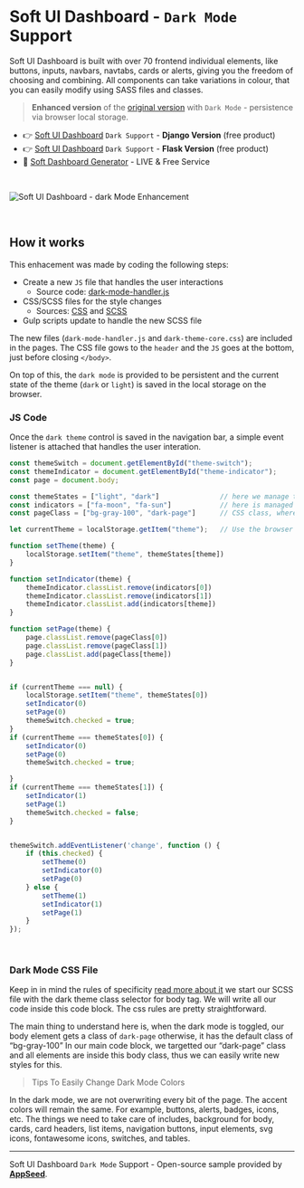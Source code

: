 # Soft UI Dashboard - `Dark Mode` Support

Soft UI Dashboard is built with over 70 frontend individual elements, like buttons, inputs, navbars, navtabs, cards or alerts, giving you the freedom of choosing and combining. All components can take variations in colour, that you can easily modify using SASS files and classes.

> **Enhanced version** of the [original version](https://www.creative-tim.com/product/soft-ui-dashboard?AFFILIATE=128200) with `Dark Mode` - persistence via browser local storage. 

- 👉 [Soft UI Dashboard](https://appseed.us/product/soft-ui-dashboard/django/) `Dark Support` - **Django Version** (free product)
- 👉 [Soft UI Dashboard](https://appseed.us/product/soft-ui-dashboard/flask/) `Dark Support` - **Flask Version** (free product)
- 🚀 [Soft Dashboard Generator](https://appseed.us/generator/soft-ui-dashboard/) - LIVE & Free Service

<br />

![Soft UI Dashboard - dark Mode Enhancement](https://user-images.githubusercontent.com/51070104/174716339-53c95c87-3842-4878-aef8-a675b0eca5b1.gif) 

<br />

## How it works

This enhacement was made by coding the following steps: 

- Create a new `JS` file that handles the user interactions
  - Source code: [dark-mode-handler.js](https://github.com/app-generator/sample-bootstrap5-dark-mode/blob/main/assets/js/dark-mode-handler.js)
- CSS/SCSS files for the style changes
  - Sources: [CSS](https://github.com/app-generator/sample-bootstrap5-dark-mode/blob/main/assets/css/dark-theme-core.css) and [SCSS](https://github.com/app-generator/sample-bootstrap5-dark-mode/blob/main/assets/scss/dark-theme-core.scss)
- Gulp scripts update to handle the new SCSS file

The new files (`dark-mode-handler.js` and `dark-theme-core.css`) are included in the pages. The CSS file gows to the `header` and the `JS` goes at the bottom, just before closing `</body>`.

On top of this, the `dark mode` is provided to be persistent and the current state of the theme (`dark` or `light`) is saved in the local storage on the browser. 

### JS Code

Once the `dark theme` control is saved in the navigation bar, a simple event listener is attached that handles the user interation. 

```javascript
const themeSwitch = document.getElementById("theme-switch");
const themeIndicator = document.getElementById("theme-indicator");
const page = document.body;

const themeStates = ["light", "dark"]               // here we manage the states
const indicators = ["fa-moon", "fa-sun"]            // here is managed the icon 
const pageClass = ["bg-gray-100", "dark-page"]      // CSS class, where `bg-gray-100` was the original, light theme 

let currentTheme = localStorage.getItem("theme");   // Use the browser localStorage for persistence 

function setTheme(theme) {
    localStorage.setItem("theme", themeStates[theme])
}

function setIndicator(theme) {
    themeIndicator.classList.remove(indicators[0])
    themeIndicator.classList.remove(indicators[1])
    themeIndicator.classList.add(indicators[theme])
}

function setPage(theme) {
    page.classList.remove(pageClass[0])
    page.classList.remove(pageClass[1])
    page.classList.add(pageClass[theme])
}


if (currentTheme === null) {
    localStorage.setItem("theme", themeStates[0])
    setIndicator(0)
    setPage(0)
    themeSwitch.checked = true;
}
if (currentTheme === themeStates[0]) {
    setIndicator(0)
    setPage(0)
    themeSwitch.checked = true;

}
if (currentTheme === themeStates[1]) {
    setIndicator(1)
    setPage(1)
    themeSwitch.checked = false;
}


themeSwitch.addEventListener('change', function () {
    if (this.checked) {
        setTheme(0)
        setIndicator(0)
        setPage(0)
    } else {
        setTheme(1)
        setIndicator(1)
        setPage(1)
    }
});

```

<br />

### Dark Mode CSS File

Keep in in mind the rules of specificity [read more about it](https://developer.mozilla.org/en-US/docs/Web/CSS/Specificity) we start our SCSS file with the dark theme class selector for body tag. We will write all our code inside this code block. The css rules are pretty straightforward. 

The main thing to understand here is, when the dark mode is toggled, our body element gets a class of `dark-page` otherwise, it has the default class of “bg-gray-100”
In our main code block, we targetted our “dark-page” class and all elements are inside this body class, thus we can easily write new styles for this.

> Tips To Easily Change Dark Mode Colors

In the dark mode, we are not overwriting every bit of the page. The accent colors will remain the same. For example, buttons, alerts, badges, icons, etc.
The things we need to take care of includes, background for body, cards, card headers, list items, navigation buttons, input elements, svg icons, fontawesome icons, switches, and tables.

---
Soft UI Dashboard `Dark Mode` Support - Open-source sample provided by **[AppSeed](https://appseed.us/generator)**.  
